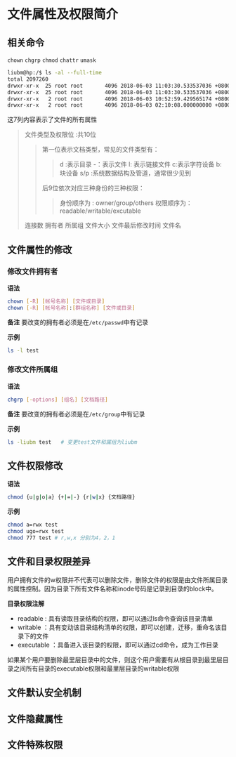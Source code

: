 # 文件属性及权限简介

## 相关命令
`chown`  `chgrp` `chmod` `chattr` `umask`
```sh
liubm@hp:/$ ls -al --full-time
total 2097260
drwxr-xr-x  25 root root       4096 2018-06-03 11:03:30.533537036 +0800 .
drwxr-xr-x  25 root root       4096 2018-06-03 11:03:30.533537036 +0800 ..
drwxr-xr-x   2 root root       4096 2018-06-03 10:52:59.429565174 +0800 bak
drwxr-xr-x   2 root root       4096 2018-06-03 02:10:08.000000000 +0800 bin
```
这7列内容表示了文件的所有属性
>文件类型及权限位 :共10位
>>第一位表示文档类型，常见的文件类型有：
>>> d :表示目录
>>> -：表示文件
>>> l: 表示链接文件
>>> c:表示字符设备
>>> b: 块设备
>>> s/p :系统数据结构及管道，通常很少见到
>>
>>后9位依次对应三种身份的三种权限：
>>>身份顺序为 : owner/group/others
>>>权限顺序为：readable/writable/excutable 
>>
>
>连接数
>拥有者
>所属组
>文件大小
>文件最后修改时间
>文件名


##  文件属性的修改
### 修改文件拥有者

**语法**

```sh
chown [-R] [帐号名称] [文件或目录]
chown [-R] [帐号名称]:[群组名称] [文件或目录]
```

**备注**
要改变的拥有者必须是在`/etc/passwd`中有记录

**示例**
```sh
ls -l test
```

### 修改文件所属组
**语法**

```sh
chgrp [-options] [组名] [文档路径]
```

**备注**
要改变的拥有者必须是在`/etc/group`中有记录

**示例**
```sh
ls -liubm test   # 变更test文件和属组为liubm
```

##  文件权限修改
**语法**

```sh
chmod {u|g|o|a} {+|=|-} {r|w|x} {文档路径}
```

**示例**
```sh
chmod a=rwx test
chmod ugo=rwx test
chmod 777 test # r,w,x 分别为4，2，1
```
##  文件和目录权限差异

用户拥有文件的w权限并不代表可以删除文件，删除文件的权限是由文件所属目录的属性控制。因为目录下所有文件名称和inode号码是记录到目录的block中。

**目录权限注解**
* readable : 具有读取目录结构的权限，即可以通过ls命令查询该目录清单
* writable ：具有变动该目录结构清单的权限，即可以创建，迁移，重命名该目录下的文件
* executable ：具备进入该目录的权限，即可以通过cd命令，成为工作目录

如果某个用户要删除最里层目录中的文件，则这个用户需要有从根目录到最里层目录之间所有目录的executable权限和最里层目录的writable权限

## 文件默认安全机制
## 文件隐藏属性
## 文件特殊权限
